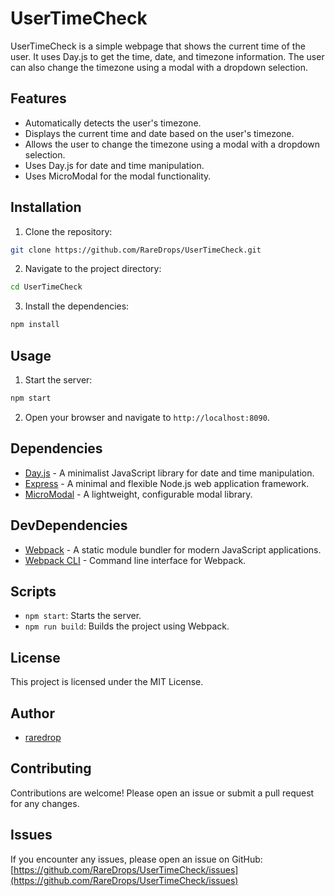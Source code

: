 # UserTimeCheck

UserTimeCheck is a simple webpage that shows the current time of the user. It uses Day.js to get the time, date, and timezone information. The user can also change the timezone using a modal with a dropdown selection.

## Features

- Automatically detects the user's timezone.
- Displays the current time and date based on the user's timezone.
- Allows the user to change the timezone using a modal with a dropdown selection.
- Uses Day.js for date and time manipulation.
- Uses MicroModal for the modal functionality.

## Installation

1. Clone the repository:

```bash
git clone https://github.com/RareDrops/UserTimeCheck.git
```

2. Navigate to the project directory:

```bash
cd UserTimeCheck
```

3. Install the dependencies:

```bash
npm install
```

## Usage

1. Start the server:

```bash
npm start
```

2. Open your browser and navigate to `http://localhost:8090`.

## Dependencies

- [Day.js](https://day.js.org/) - A minimalist JavaScript library for date and time manipulation.
- [Express](https://expressjs.com/) - A minimal and flexible Node.js web application framework.
- [MicroModal](https://micromodal.now.sh/) - A lightweight, configurable modal library.

## DevDependencies

- [Webpack](https://webpack.js.org/) - A static module bundler for modern JavaScript applications.
- [Webpack CLI](https://webpack.js.org/api/cli/) - Command line interface for Webpack.

## Scripts

- `npm start`: Starts the server.
- `npm run build`: Builds the project using Webpack.

## License

This project is licensed under the MIT License.

## Author

- [raredrop](https://github.com/RareDrops)

## Contributing

Contributions are welcome! Please open an issue or submit a pull request for any changes.

## Issues

If you encounter any issues, please open an issue on GitHub: [https://github.com/RareDrops/UserTimeCheck/issues](https://github.com/RareDrops/UserTimeCheck/issues)

